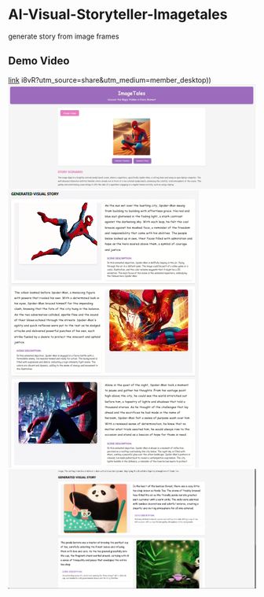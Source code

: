 # AI-Visual-Storyteller-Imagetales
generate story from image frames
## Demo Video
[link](https://www.linkedin.com/posts/thaslim-vs_ai-machinelearning-python-activity-7262339032800460800-i8vR?utm_source=share&utm_medium=member_desktop)
i8vR?utm_source=share&utm_medium=member_desktop))
![assets/screenshot.png](https://github.com/Thaslim42/AI-Visual-Storyteller-Imagetales/blob/7baf1c75586291f9591457d0be601ad18250a137/Screenshot%202024-11-12%20150903.png)
![screenshot2.png](https://github.com/Thaslim42/AI-Visual-Storyteller-Imagetales/blob/main/Screenshot%202024-11-14%20220040.png)
![screenshot3.png](https://github.com/Thaslim42/AI-Visual-Storyteller-Imagetales/blob/main/Screenshot%202024-11-12%20162222.png)
